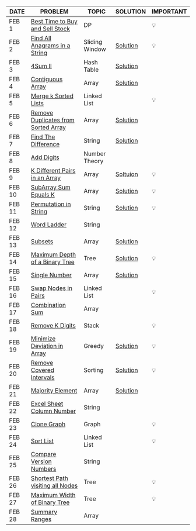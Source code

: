 |DATE|PROBLEM|TOPIC|SOLUTION|IMPORTANT|
|----|-----|----------|----------|-----|
|FEB 1|[Best Time to Buy and Sell Stock](https://leetcode.com/problems/best-time-to-buy-and-sell-stock/)|DP||💡
|FEB 2|[Find All Anagrams in a String](https://leetcode.com/problems/find-all-anagrams-in-a-string/)|Sliding Window|[Solution](https://github.com/utkarsh006/LeetCode-Grind/blob/main/FEB%20CHALLENGES/2_Return%20index%20of%20Anagrams.cpp)|💡
|FEB 3|[4Sum II](https://leetcode.com/problems/4sum-ii/)|Hash Table|[Solution](https://github.com/utkarsh006/LeetCode-Grind/blob/main/FEB%20CHALLENGES/FEB%203_4SUM.cpp)|
|FEB 4|[Contiguous Array](https://leetcode.com/problems/contiguous-array/)|Array|[Solution](https://github.com/utkarsh006/LeetCode-Grind/blob/main/FEB%20CHALLENGES/FEB%204_Contiguous%20Array.cpp)|
|FEB 5|[Merge k Sorted Lists](https://leetcode.com/problems/merge-k-sorted-lists/)|Linked List||💡
|FEB 6|[Remove Duplicates from Sorted Array](https://leetcode.com/problems/remove-duplicates-from-sorted-array-ii/)|Array|[Solution](https://github.com/utkarsh006/LeetCode-Grind/blob/main/FEB%20CHALLENGES/FEB%206_Remove%20Duplicates%20from%20Sorted%20Array%20II.cpp)|
|FEB 7|[Find The Difference](https://leetcode.com/problems/find-the-difference/)|String|[Solution](https://github.com/utkarsh006/LeetCode-Grind/blob/main/FEB%20CHALLENGES/FEB%207_Difference%20in%20strings.cpp)|
|FEB 8|[Add Digits](https://leetcode.com/problems/add-digits/)|Number Theory||
|FEB 9|[K Different Pairs in an Array](https://leetcode.com/problems/k-diff-pairs-in-an-array/)|Array|[Soltuion](https://github.com/utkarsh006/LeetCode-Grind/blob/main/FEB%20CHALLENGES/FEB%209%20_K%20diff%20pairs%20in%20array.cpp)|💡
|FEB 10|[SubArray Sum Equals K](https://leetcode.com/problems/subarray-sum-equals-k/)|Array|[Solution](https://github.com/utkarsh006/LeetCode-Grind/blob/main/FEB%20CHALLENGES/FEB%2010_Subarray%20sum%20equals%20k.cpp)|💡
|FEB 11|[Permutation in String](https://leetcode.com/problems/permutation-in-string/)|String|[Solution](https://github.com/utkarsh006/LeetCode-Grind/blob/main/FEB%20CHALLENGES/FEB%2011_Permutations%20in%20string.cpp)|💡
|FEB 12|[Word Ladder](https://leetcode.com/problems/word-ladder/)|String||
|FEB 13|[Subsets](https://leetcode.com/problems/subsets/)|Array|[Solution](https://github.com/utkarsh006/LeetCode-Grind/blob/main/FEB%20CHALLENGES/FEB%2013_SUBSETS.cpp)|
|FEB 14|[Maximum Depth of a Binary Tree](https://leetcode.com/problems/maximum-depth-of-binary-tree/)|Tree|[Solution](https://github.com/utkarsh006/LeetCode-Grind/blob/main/FEB%20CHALLENGES/FEB%2014_Max%20depth%20of%20btree.cpp)|💡
|FEB 15|[Single Number](https://leetcode.com/problems/single-number/)|Array|[Solution](https://github.com/utkarsh006/LeetCode-Grind/blob/main/FEB%20CHALLENGES/FEB%2015_Single%20number.cpp)|
|FEB 16|[Swap Nodes in Pairs](https://leetcode.com/problems/swap-nodes-in-pairs/)|Linked List||💡
|FEB 17|[Combination Sum](https://leetcode.com/problems/combination-sum/)|Array||
|FEB 18|[Remove K Digits](https://leetcode.com/problems/remove-k-digits/)|Stack||💡
|FEB 19|[Minimize Deviation in Array](https://leetcode.com/problems/minimize-deviation-in-array/)|Greedy|[Solution](https://github.com/utkarsh006/LeetCode-Grind/blob/main/FEB%20CHALLENGES/FEB%2019_Minimize%20deviation%20in%20array.cpp)|💡
|FEB 20|[Remove Covered Intervals](https://leetcode.com/problems/remove-covered-intervals/)|Sorting|[Solution](https://github.com/utkarsh006/LeetCode-Grind/blob/main/FEB%20CHALLENGES/FEB%2020_Remove%20Covered%20Intervals.cpp)|💡
|FEB 21|[Majority Element](https://leetcode.com/problems/majority-element/)|Array|[Solution](https://github.com/utkarsh006/LeetCode-Grind/blob/main/FEB%20CHALLENGES/FEB%2021_Majority%20Element.cpp)|
|FEB 22|[Excel Sheet Column Number](https://leetcode.com/problems/excel-sheet-column-number/)|String||
|FEB 23|[Clone Graph](https://leetcode.com/problems/clone-graph/)|Graph||💡
|FEB 24|[Sort List](https://leetcode.com/problems/sort-list/)|Linked List||💡
|FEB 25|[Compare Version Numbers](https://leetcode.com/problems/compare-version-numbers/)|String||
|FEB 26|[Shortest Path visiting all Nodes](https://leetcode.com/problems/shortest-path-visiting-all-nodes/)|Tree||💡
|FEB 27|[Maximum Width of Binary Tree](https://leetcode.com/problems/maximum-width-of-binary-tree/)|Tree||💡
|FEB 28|[Summary Ranges](https://leetcode.com/problems/summary-ranges/)|Array||
